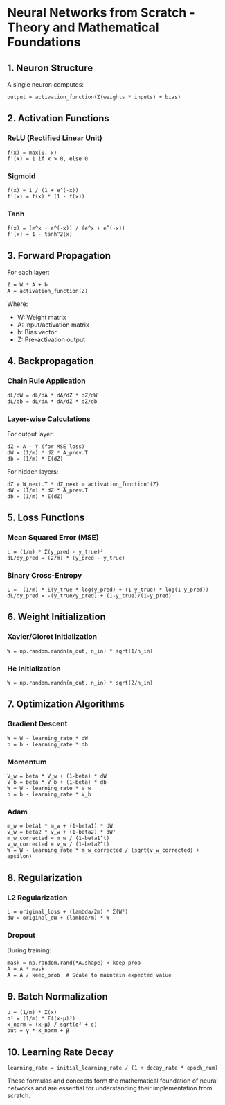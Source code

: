
# Neural Networks from Scratch - Theory and Mathematical Foundations

## 1. Neuron Structure
A single neuron computes:
```
output = activation_function(Σ(weights * inputs) + bias)
```

## 2. Activation Functions

### ReLU (Rectified Linear Unit)
```
f(x) = max(0, x)
f'(x) = 1 if x > 0, else 0
```

### Sigmoid
```
f(x) = 1 / (1 + e^(-x))
f'(x) = f(x) * (1 - f(x))
```

### Tanh
```
f(x) = (e^x - e^(-x)) / (e^x + e^(-x))
f'(x) = 1 - tanh^2(x)
```

## 3. Forward Propagation
For each layer:
```
Z = W * A + b
A = activation_function(Z)
```
Where:
- W: Weight matrix
- A: Input/activation matrix
- b: Bias vector
- Z: Pre-activation output

## 4. Backpropagation

### Chain Rule Application
```
dL/dW = dL/dA * dA/dZ * dZ/dW
dL/db = dL/dA * dA/dZ * dZ/db
```

### Layer-wise Calculations
For output layer:
```
dZ = A - Y (for MSE loss)
dW = (1/m) * dZ * A_prev.T
db = (1/m) * Σ(dZ)
```

For hidden layers:
```
dZ = W_next.T * dZ_next ⊙ activation_function'(Z)
dW = (1/m) * dZ * A_prev.T
db = (1/m) * Σ(dZ)
```

## 5. Loss Functions

### Mean Squared Error (MSE)
```
L = (1/m) * Σ(y_pred - y_true)²
dL/dy_pred = (2/m) * (y_pred - y_true)
```

### Binary Cross-Entropy
```
L = -(1/m) * Σ(y_true * log(y_pred) + (1-y_true) * log(1-y_pred))
dL/dy_pred = -(y_true/y_pred) + (1-y_true)/(1-y_pred)
```

## 6. Weight Initialization

### Xavier/Glorot Initialization
```
W = np.random.randn(n_out, n_in) * sqrt(1/n_in)
```

### He Initialization
```
W = np.random.randn(n_out, n_in) * sqrt(2/n_in)
```

## 7. Optimization Algorithms

### Gradient Descent
```
W = W - learning_rate * dW
b = b - learning_rate * db
```

### Momentum
```
V_w = beta * V_w + (1-beta) * dW
V_b = beta * V_b + (1-beta) * db
W = W - learning_rate * V_w
b = b - learning_rate * V_b
```

### Adam
```
m_w = beta1 * m_w + (1-beta1) * dW
v_w = beta2 * v_w + (1-beta2) * dW²
m_w_corrected = m_w / (1-beta1^t)
v_w_corrected = v_w / (1-beta2^t)
W = W - learning_rate * m_w_corrected / (sqrt(v_w_corrected) + epsilon)
```

## 8. Regularization

### L2 Regularization
```
L = original_loss + (lambda/2m) * Σ(W²)
dW = original_dW + (lambda/m) * W
```

### Dropout
During training:
```
mask = np.random.rand(*A.shape) < keep_prob
A = A * mask
A = A / keep_prob  # Scale to maintain expected value
```

## 9. Batch Normalization
```
μ = (1/m) * Σ(x)
σ² = (1/m) * Σ((x-μ)²)
x_norm = (x-μ) / sqrt(σ² + ε)
out = γ * x_norm + β
```

## 10. Learning Rate Decay
```
learning_rate = initial_learning_rate / (1 + decay_rate * epoch_num)
```

These formulas and concepts form the mathematical foundation of neural networks and are essential for understanding their implementation from scratch.
